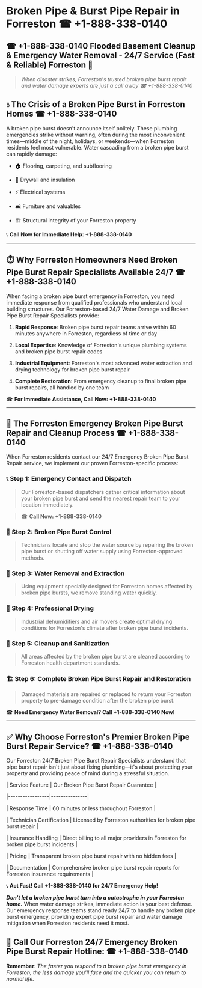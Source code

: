 # Broken Pipe & Burst Pipe Repair in Forreston ☎ +1-888-338-0140  
## ☎ +1-888-338-0140 Flooded Basement Cleanup & Emergency Water Removal - 24/7 Service (Fast & Reliable) Forreston 🚨  

> *When disaster strikes, Forreston's trusted broken pipe burst repair and water damage experts are just a call away ☎ +1-888-338-0140*  

## 💧 The Crisis of a Broken Pipe Burst in Forreston Homes ☎ +1-888-338-0140  

A broken pipe burst doesn't announce itself politely. These plumbing emergencies strike without warning, often during the most inconvenient times—middle of the night, holidays, or weekends—when Forreston residents feel most vulnerable. Water cascading from a broken pipe burst can rapidly damage:  

* 🏠 Flooring, carpeting, and subflooring  
* 🧱 Drywall and insulation  
* ⚡ Electrical systems  
* 🛋️ Furniture and valuables  
* 🏗️ Structural integrity of your Forreston property  

📞 **Call Now for Immediate Help: +1-888-338-0140**  

---  

## ⏱️ Why Forreston Homeowners Need Broken Pipe Burst Repair Specialists Available 24/7 ☎ +1-888-338-0140  

When facing a broken pipe burst emergency in Forreston, you need immediate response from qualified professionals who understand local building structures. Our Forreston-based 24/7 Water Damage and Broken Pipe Burst Repair Specialists provide:  

1. **Rapid Response**: Broken pipe burst repair teams arrive within 60 minutes anywhere in Forreston, regardless of time or day  
2. **Local Expertise**: Knowledge of Forreston's unique plumbing systems and broken pipe burst repair codes  
3. **Industrial Equipment**: Forreston's most advanced water extraction and drying technology for broken pipe burst repair  
4. **Complete Restoration**: From emergency cleanup to final broken pipe burst repairs, all handled by one team  

☎ **For Immediate Assistance, Call Now: +1-888-338-0140**  

---  

## 🔧 The Forreston Emergency Broken Pipe Burst Repair and Cleanup Process ☎ +1-888-338-0140  

When Forreston residents contact our 24/7 Emergency Broken Pipe Burst Repair service, we implement our proven Forreston-specific process:  

### 📞 Step 1: Emergency Contact and Dispatch  
> Our Forreston-based dispatchers gather critical information about your broken pipe burst and send the nearest repair team to your location immediately.  
> ☎ **Call Now: +1-888-338-0140**  

### 🚿 Step 2: Broken Pipe Burst Control  
> Technicians locate and stop the water source by repairing the broken pipe burst or shutting off water supply using Forreston-approved methods.  

### 🌊 Step 3: Water Removal and Extraction  
> Using equipment specially designed for Forreston homes affected by broken pipe bursts, we remove standing water quickly.  

### 💨 Step 4: Professional Drying  
> Industrial dehumidifiers and air movers create optimal drying conditions for Forreston's climate after broken pipe burst incidents.  

### 🧼 Step 5: Cleanup and Sanitization  
> All areas affected by the broken pipe burst are cleaned according to Forreston health department standards.  

### 🏗️ Step 6: Complete Broken Pipe Burst Repair and Restoration  
> Damaged materials are repaired or replaced to return your Forreston property to pre-damage condition after the broken pipe burst.  

☎ **Need Emergency Water Removal? Call +1-888-338-0140 Now!**  

---  

## ✅ Why Choose Forreston's Premier Broken Pipe Burst Repair Service? ☎ +1-888-338-0140  

Our Forreston 24/7 Broken Pipe Burst Repair Specialists understand that pipe burst repair isn't just about fixing plumbing—it's about protecting your property and providing peace of mind during a stressful situation.  

| Service Feature | Our Broken Pipe Burst Repair Guarantee |  
|-----------------|---------------|  
| Response Time | 60 minutes or less throughout Forreston |  
| Technician Certification | Licensed by Forreston authorities for broken pipe burst repair |  
| Insurance Handling | Direct billing to all major providers in Forreston for broken pipe burst incidents |  
| Pricing | Transparent broken pipe burst repair with no hidden fees |  
| Documentation | Comprehensive broken pipe burst repair reports for Forreston insurance requirements |  

📞 **Act Fast! Call +1-888-338-0140 for 24/7 Emergency Help!**  

***Don't let a broken pipe burst turn into a catastrophe in your Forreston home.*** When water damage strikes, immediate action is your best defense. Our emergency response teams stand ready 24/7 to handle any broken pipe burst emergency, providing expert pipe burst repair and water damage mitigation when Forreston residents need it most.  

## 📱 Call Our Forreston 24/7 Emergency Broken Pipe Burst Repair Hotline: ☎ +1-888-338-0140  

**Remember**: *The faster you respond to a broken pipe burst emergency in Forreston, the less damage you'll face and the quicker you can return to normal life.*